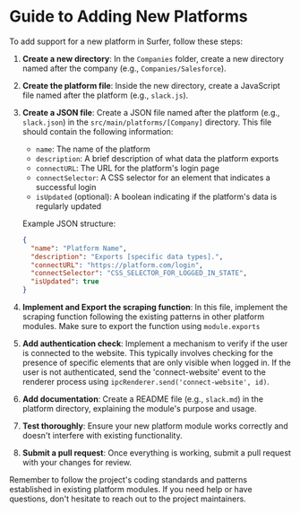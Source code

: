 # Guide to Adding New Platforms

To add support for a new platform in Surfer, follow these steps:

1. **Create a new directory**: In the `Companies` folder, create a new directory named after the company (e.g., `Companies/Salesforce`).

2. **Create the platform file**: Inside the new directory, create a JavaScript file named after the platform (e.g., `slack.js`).

3. **Create a JSON file**: Create a JSON file named after the platform (e.g., `slack.json`) in the `src/main/platforms/[Company]` directory. This file should contain the following information:
   - `name`: The name of the platform
   - `description`: A brief description of what data the platform exports
   - `connectURL`: The URL for the platform's login page
   - `connectSelector`: A CSS selector for an element that indicates a successful login
   - `isUpdated` (optional): A boolean indicating if the platform's data is regularly updated

   Example JSON structure:
   ```json
   {
     "name": "Platform Name",
     "description": "Exports [specific data types].",
     "connectURL": "https://platform.com/login",
     "connectSelector": "CSS_SELECTOR_FOR_LOGGED_IN_STATE",
     "isUpdated": true
   }
   ```

4. **Implement and Export the scraping function**: In this file, implement the scraping function following the existing patterns in other platform modules. Make sure to export the function using `module.exports`

5. **Add authentication check**: Implement a mechanism to verify if the user is connected to the website. This typically involves checking for the presence of specific elements that are only visible when logged in. If the user is not authenticated, send the 'connect-website' event to the renderer process using `ipcRenderer.send('connect-website', id)`.

6. **Add documentation**: Create a README file (e.g., `slack.md`) in the platform directory, explaining the module's purpose and usage.

7. **Test thoroughly**: Ensure your new platform module works correctly and doesn't interfere with existing functionality.

8. **Submit a pull request**: Once everything is working, submit a pull request with your changes for review.

Remember to follow the project's coding standards and patterns established in existing platform modules. If you need help or have questions, don't hesitate to reach out to the project maintainers.

